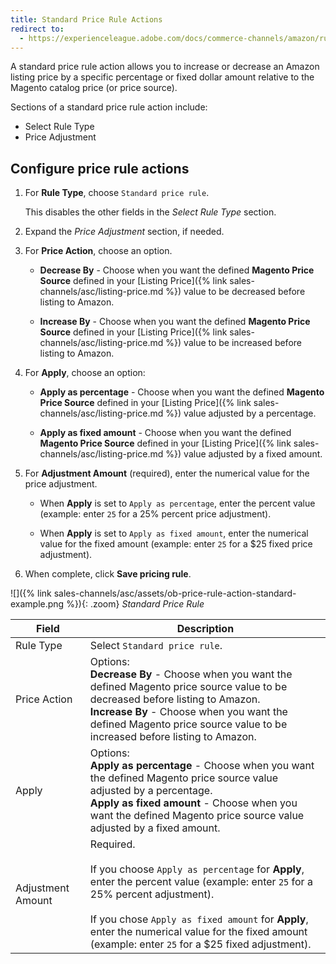 ```yaml
---
title: Standard Price Rule Actions
redirect to:
  - https://experienceleague.adobe.com/docs/commerce-channels/amazon/rules/pricing-rules/standard-price-rules.html
---
```



A standard price rule action allows you to increase or decrease an Amazon listing price by a specific percentage or fixed dollar amount relative to the Magento catalog price (or price source).

Sections of a standard price rule action include:

- Select Rule Type
- Price Adjustment

## Configure price rule actions

1. For **Rule Type**, choose `Standard price rule`.

   This disables the other fields in the _Select Rule Type_ section.

1. Expand the _Price Adjustment_ section, if needed.

1. For **Price Action**, choose an option.

   - **Decrease By** - Choose when you want the defined **Magento Price Source** defined in your [Listing Price]({% link sales-channels/asc/listing-price.md %}) value to be decreased before listing to Amazon.

   - **Increase By** - Choose when you want the defined **Magento Price Source** defined in your [Listing Price]({% link sales-channels/asc/listing-price.md %}) value to be increased before listing to Amazon.

1. For **Apply**, choose an option:

   - **Apply as percentage** - Choose when you want the defined **Magento Price Source** defined in your [Listing Price]({% link sales-channels/asc/listing-price.md %}) value adjusted by a percentage.

   - **Apply as fixed amount** - Choose when you want the defined **Magento Price Source** defined in your [Listing Price]({% link sales-channels/asc/listing-price.md %}) value adjusted by a fixed amount.

1. For **Adjustment Amount** (required), enter the numerical value for the price adjustment.

   - When **Apply** is set to `Apply as percentage`, enter the percent value (example: enter `25` for a 25% percent price adjustment).

   - When **Apply** is set to `Apply as fixed amount`, enter the numerical value for the fixed amount (example: enter `25` for a $25 fixed price adjustment).

1. When complete, click **Save pricing rule**.

![]({% link sales-channels/asc/assets/ob-price-rule-action-standard-example.png %}){: .zoom}
_Standard Price Rule_

|Field|Description|
|---|---|
|Rule Type|Select `Standard price rule`.|
|Price Action|Options:<br/>**Decrease By** - Choose when you want the defined Magento price source value to be decreased before listing to Amazon.<br/>**Increase By** - Choose when you want the defined Magento price source value to be increased before listing to Amazon.|
|Apply|Options:<br/>**Apply as percentage** - Choose when you want the defined Magento price source value adjusted by a percentage.<br/>**Apply as fixed amount** - Choose when you want the defined Magento price source value adjusted by a fixed amount.|
|Adjustment Amount|Required.<br/><br/>If you choose `Apply as percentage` for **Apply**, enter the percent value (example: enter `25` for a 25% percent adjustment).<br/><br/>If you chose `Apply as fixed amount` for **Apply**, enter the numerical value for the fixed amount (example: enter `25` for a $25 fixed adjustment).|
